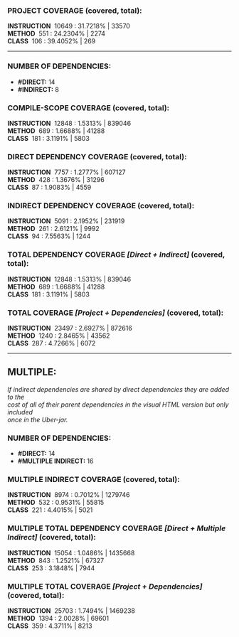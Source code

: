 ### PROJECT COVERAGE (covered, total):  
**INSTRUCTION** &nbsp;10649 : 31.7218% | 33570  
**METHOD** &nbsp;551 : 24.2304% | 2274  
**CLASS** &nbsp;106 : 39.4052% | 269  
  
----------------------------------------------------------------  
### **NUMBER OF DEPENDENCIES:**   
- **#DIRECT:** 14  
- **#INDIRECT:** 8  
### COMPILE-SCOPE COVERAGE (covered, total):  
**INSTRUCTION** &nbsp;12848 : 1.5313% | 839046  
**METHOD** &nbsp;689 : 1.6688% | 41288  
**CLASS** &nbsp;181 : 3.1191% | 5803  
  
### DIRECT DEPENDENCY COVERAGE (covered, total):  
**INSTRUCTION** &nbsp;7757 : 1.2777% | 607127  
**METHOD** &nbsp;428 : 1.3676% | 31296  
**CLASS** &nbsp;87 : 1.9083% | 4559  
  
### INDIRECT DEPENDENCY COVERAGE (covered, total):  
**INSTRUCTION** &nbsp;5091 : 2.1952% | 231919  
**METHOD** &nbsp;261 : 2.6121% | 9992  
**CLASS** &nbsp;94 : 7.5563% | 1244  
  
### TOTAL DEPENDENCY COVERAGE _[Direct + Indirect]_ (covered, total):  
**INSTRUCTION** &nbsp;12848 : 1.5313% | 839046  
**METHOD** &nbsp;689 : 1.6688% | 41288  
**CLASS** &nbsp;181 : 3.1191% | 5803  
  
### TOTAL COVERAGE _[Project + Dependencies]_ (covered, total):  
**INSTRUCTION** &nbsp;23497 : 2.6927% | 872616  
**METHOD** &nbsp;1240 : 2.8465% | 43562  
**CLASS** &nbsp;287 : 4.7266% | 6072  
  
----------------------------------------------------------------  
## MULTIPLE:  
_If indirect dependencies are shared by direct dependencies they are added to the  
cost of all of their parent dependencies in the visual HTML version but only included  
once in the Uber-jar._  
### **NUMBER OF DEPENDENCIES:**   
- **#DIRECT:** 14  
- **#MULTIPLE INDIRECT:** 16  
### MULTIPLE INDIRECT COVERAGE (covered, total):  
**INSTRUCTION** &nbsp;8974 : 0.7012% | 1279746  
**METHOD** &nbsp;532 : 0.9531% | 55815  
**CLASS** &nbsp;221 : 4.4015% | 5021  
  
### MULTIPLE TOTAL DEPENDENCY COVERAGE _[Direct + Multiple Indirect]_ (covered, total):  
**INSTRUCTION** &nbsp;15054 : 1.0486% | 1435668  
**METHOD** &nbsp;843 : 1.2521% | 67327  
**CLASS** &nbsp;253 : 3.1848% | 7944  
  
### MULTIPLE TOTAL COVERAGE _[Project + Dependencies]_ (covered, total):  
**INSTRUCTION** &nbsp;25703 : 1.7494% | 1469238  
**METHOD** &nbsp;1394 : 2.0028% | 69601  
**CLASS** &nbsp;359 : 4.3711% | 8213  
